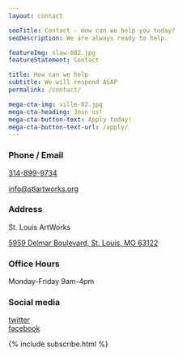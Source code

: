 ```yaml
---
layout: contact

seoTitle: Contact - How can we help you today?
seoDescription: We are always ready to help.

featureImg: slaw-002.jpg
featureStatement: Contact

title: How can we help
subtitle: We will respond ASAP
permalink: /contact/

mega-cta-img: ville-02.jpg
mega-cta-heading: Join us!
mega-cta-button-text: Apply today!
mega-cta-button-text-url: /apply/
---
```


### Phone / Email

[314-899-9734](tel:3148999734)

[info@stlartworks.org](mailto:info@stlartworks.org)

### Address

St. Louis ArtWorks

[5959 Delmar Boulevard, St. Louis, MO 63122](https://www.google.com/maps/place/5959+Delmar+Blvd,+St+Louis,+MO+63112/@38.655131,-90.292749,17z/data=!3m1!4b1!4m2!3m1!1s0x87df4aacff16250b:0xef4a139e5304dde7)

### Office Hours

Monday-Friday 9am-4pm

### Social media

[twitter](https://twitter.com/StlArtWorks)  
[facebook](https://www.facebook.com/stlartworks)

{% include subscribe.html %}
